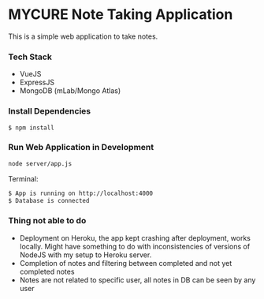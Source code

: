 # MYCURE Note Taking Application 

This is a simple web application to take notes.

### Tech Stack
* VueJS
* ExpressJS
* MongoDB (mLab/Mongo Atlas)

### Install Dependencies
```
$ npm install
```

### Run Web Application in Development
```sh
node server/app.js
```
Terminal:
```sh
$ App is running on http://localhost:4000
$ Database is connected

```

### Thing not able to do
* Deployment on Heroku, the app kept crashing after deployment, works locally. Might have something to do with inconsistencies of versions of NodeJS with my setup to Heroku server.
* Completion of notes and filtering between completed and not yet completed notes
* Notes are not related to specific user, all notes in DB can be seen by any user
